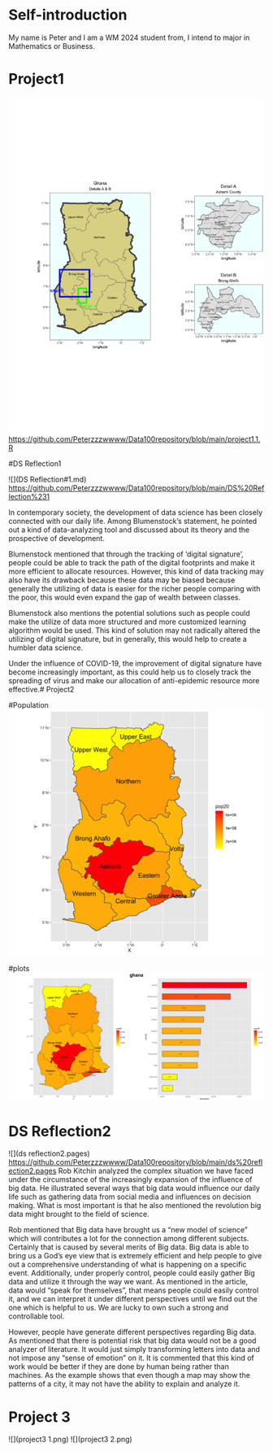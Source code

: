 # Self-introduction

My name is Peter and I am a WM 2024 student from, I intend to major in Mathematics or Business.



# Project1
![](details.png)
https://github.com/Peterzzzwwww/Data100repository/blob/main/project1.1.R

#DS Reflection1


![](DS Reflection#1.md)
https://github.com/Peterzzzwwww/Data100repository/blob/main/DS%20Reflection%231

In contemporary society, the development of data science has been closely connected with our daily life. Among Blumenstock’s statement, he pointed out a kind of data-analyzing tool and discussed about its theory and the prospective of development. 

Blumenstock mentioned that through the tracking of  ‘digital signature’, people could be able to track the path of the digital footprints and make it more efficient to allocate resources. However, this kind of data tracking may also have its drawback because these data may be biased because generally the utilizing of data is easier for the richer people comparing with the poor, this would even expand the gap of wealth between classes. 

Blumenstock also mentions the potential solutions such as people could make the utilize of data more structured and more customized learning algorithm would be used. This kind of solution may not radically altered the utilizing of digital signature, but in generally, this would help to create a humbler data science. 

Under the influence of COVID-19, the improvement of digital signature have become increasingly important, as this could help us to closely track the spreading of virus and make our allocation of anti-epidemic resource more effective.# Project2

#Population
![](lbr_pop19.png)

#plots
![](Ghana.png)

# DS Reflection2
![](ds reflection2.pages)
https://github.com/Peterzzzwwww/Data100repository/blob/main/ds%20reflection2.pages
Rob Kitchin analyzed the complex situation we have faced under the circumstance of the increasingly expansion of the influence of big data. He illustrated several ways that big data would influence our daily life such as gathering data from social media and influences on decision making. What is most important is that he also mentioned the revolution big data might brought to the field of science. 

Rob mentioned that Big data have brought us a “new model of science” which will contributes a lot for the connection among different subjects. Certainly that is caused by several merits of Big data. Big data is able to bring us a God’s eye view that is extremely efficient and help people to give out a comprehensive understanding of what is happening on a specific event. Additionally, under properly control, people could easily gather Big data and utilize it through the way we want. As mentioned in the article, data would “speak for themselves”, that means people could easily control it, and we can interpret it under different perspectives until we find out the one which is helpful to us. We are lucky to own such a strong and controllable tool.

However, people have generate different perspectives regarding Big data. As mentioned that there is potential risk that big data would not be a good analyzer of literature. It would just simply transforming letters into data and not impose any “sense of emotion” on it. It is commented that this kind of work would be better if they are done by human being rather than machines. As the example shows that even though a map may show the patterns of a city, it may not have the ability to explain and analyze it. 

# Project 3


![](project3 1.png)
![](project3 2.png)
